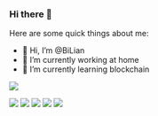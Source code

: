 ### Hi there 👋

Here are some quick things about me:

- 👋 Hi, I’m @BiLian
- 🔭 I’m currently working at home
- 🌱 I’m currently learning blockchain

<!---
buyaobilian1/buyaobilian1 is a ✨ special ✨ repository because its `README.md` (this file) appears on your GitHub profile.
You can click the Preview link to take a look at your changes.
--->
<img align="center" src="https://github-readme-stats.vercel.app/api?username=buyaobilian1&show_icons=true&icon_color=CE1D2D&text_color=718096&bg_color=ffffff&hide_title=true" />

![](https://github-profile-summary-cards.vercel.app/api/cards/profile-details?username=buyaobilian1&theme=github&hide_title=true)
![](https://github-profile-summary-cards.vercel.app/api/cards/repos-per-language?username=buyaobilian1&theme=github)
![](https://github-profile-summary-cards.vercel.app/api/cards/most-commit-language?username=buyaobilian1&theme=github)
![](https://github-profile-summary-cards.vercel.app/api/cards/stats?username=buyaobilian1&theme=github)
![](https://github-profile-summary-cards.vercel.app/api/cards/productive-time?username=buyaobilian1&theme=github)

